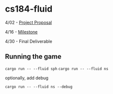 # cs184-fluid

4/02 - [Project Proposal](https://cal-cs184-student.github.io/hw-webpages-sp24-oliver-ni/proj/)

4/16 - [Milestone](https://cal-cs184-student.github.io/hw-webpages-sp24-oliver-trinity/milestone)

4/30 - Final Deliverable

## Running the game
`cargo run -- --fluid sph`
`cargo run -- --fluid ns`

optionally, add debug

`cargo run -- --fluid ns --debug`